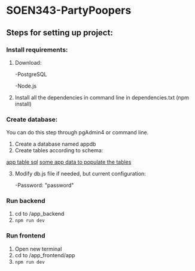 # SOEN343-PartyPoopers
## Steps for setting up project:
### Install requirements:
1. Download:
   
    -PostgreSQL
   
    -Node.js

3. Install all the dependencies in command line in dependencies.txt (npm install)
### Create database:
You can do this step through pgAdmin4 or command line.
1. Create a database named appdb
2. Create tables according to schema:
   
[app table sql](app_tables.sql)
[some app data to populate the tables](app_data.sql)

3. Modify db.js file if needed, but current configuration:
   
    -Password: "password"

### Run backend
1. cd to /app_backend
2. ```npm run dev```
### Run frontend
1. Open new terminal
2. cd to /app_frontend/app
3. ``` npm run dev ```

